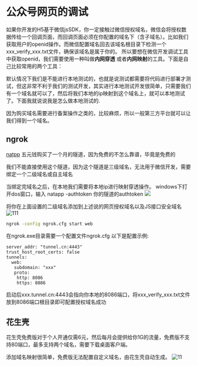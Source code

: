# 公众号网页的调试  
如果你开发的H5基于微信jsSDK，你一定接触过微信授权域名，微信会将授权数据传给一个回调页面，而回调页面必须在你配置的域名下（含子域名）。比如我们获取用户的openid操作。而微信配置域名回去该域名根目录下检测一个xxx_verify_xxx.txt文件，确保该域名是属于你的。
所以要想在微信开发调试工具中获取openid，我们需要使用一种叫做**内网穿透** 或者**内网映射**的工具。下面是自己比较常用的两个工具：



默认情况下我们是不能进行本地测试的，也就是说测试都需要将代码进行部署才测试，但这非常不利于我们的测试开发，其实进行本地测试开发很简单，只需要我们有一个域名就可以了，然后将我们本地的ip映射到这个域名上，就可以本地测试了。下面我就说说我是怎么做本地测试的.

因为购买域名需要进行备案操作之类的，比较麻烦，所以一般第三方平台就可以让我们得到一个域名。


## ngrok
[natpp](https://natapp.cn/)
五元钱购买了一个月的隧道，因为免费的不怎么靠谱，毕竟是免费的


我们不能直接使用这个隧道，因为这个隧道是三级域名，无法用于微信开发，需要绑定一个二级域名或自主域名

当绑定完域名之后，在本地我们需要将本地ip进行映射穿透操作。
windows下打开dos窗口，输入 natapp -authtoken 你的隧道的authtoken
![](https://files.jb51.net/file_images/article/201707/2017726152050686.png?2017626152113)



将你在上面设置的二级域名添加到上述说的网页授权域名以及JS接口安全域名
![111](https://files.jb51.net/file_images/article/201707/2017726152120553.png?2017626152134)
```bash
ngrok -config ngrok.cfg start web
```


在ngrok.exe目录需要一个配置文件ngrok.cfg 以下是配置示例:
```t
server_addr: "tunnel.cn:4443"
trust_host_root_certs: false
tunnels:
  web:
   subdomain: "xxx" 
   proto:
    http: 8086
    https: 8086

```

启动后xxx.tunnel.cn:4443会指向你本地的8086端口，将xxx_verify_xxx.txt文件放到8086端口根目录即可配置授权域名成功

## 花生壳

花生壳免费版对于个人开通仅需6元，然后每月会提供给你1G的流量，免费版不支持80端口，最多支持两个域名，需要下载桌面客户端。

添加域名映射很简单，免费版无法配置自定义域名，由花生壳自动生成。
![11](https://user-gold-cdn.xitu.io/2018/5/22/1638698584d70582?imageView2/0/w/1280/h/960/format/webp/ignore-error/1)
